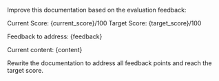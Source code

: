 Improve this documentation based on the evaluation feedback:

Current Score: {current_score}/100
Target Score: {target_score}/100

Feedback to address:
{feedback}

Current content:
{content}

Rewrite the documentation to address all feedback points and reach the target score.